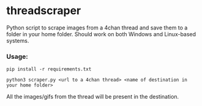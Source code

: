 # threadscraper
Python script to scrape images from a 4chan thread and save them to a folder in your home folder. Should work on both Windows and Linux-based systems.

### Usage:
`pip install -r requirements.txt`

`python3 scraper.py <url to a 4chan thread> <name of destination in your home folder>`

All the images/gifs from the thread will be present in the destination.

